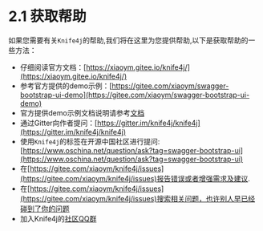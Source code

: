 # 2.1 获取帮助

如果您需要有关`Knife4j`的帮助,我们将在这里为您提供帮助,以下是获取帮助的一些方法：

- 仔细阅读官方文档：[https://xiaoym.gitee.io/knife4j/](https://xiaoym.gitee.io/knife4j/)
- 参考官方提供的demo示例：[https://gitee.com/xiaoym/swagger-bootstrap-ui-demo](https://gitee.com/xiaoym/swagger-bootstrap-ui-demo)
- 官方提供demo示例文档说明请参考[文档](simple-demo.md)
- 通过Gitter向作者提问：[https://gitter.im/knife4j/knife4j](https://gitter.im/knife4j/knife4j)
- 使用`Knife4j`的标签在开源中国社区进行提问:[https://www.oschina.net/question/ask?tag=swagger-bootstrap-ui](https://www.oschina.net/question/ask?tag=swagger-bootstrap-ui)
- 在[https://gitee.com/xiaoym/knife4j/issues](https://gitee.com/xiaoym/knife4j/issues)报告错误或者增强需求及建议.
- 在[https://gitee.com/xiaoym/knife4j/issues](https://gitee.com/xiaoym/knife4j/issues)搜索相关问题，也许别人早已经碰到了你的问题
- 加入Knife4j的[社区QQ群](community.md)


